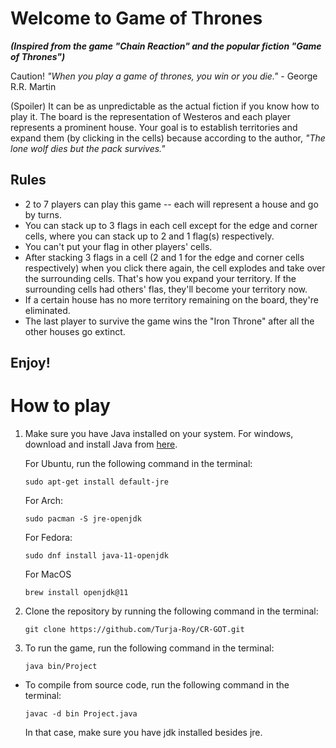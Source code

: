 # Welcome to Game of Thrones
***(Inspired from the game "Chain Reaction" and the popular fiction "Game of Thrones")***

Caution! *"When you play a game of thrones, you win or you die."* - George R.R. Martin 

(Spoiler) It can be as unpredictable as the actual fiction if you know how to play it.
The board is the representation of Westeros and each player represents a prominent house.
Your goal is to establish territories and expand them (by clicking in the cells) because according
to the author, *"The lone wolf dies but the pack survives."*


## Rules
- 2 to 7 players can play this game -- each will represent a house and go by turns.
- You can stack up to 3 flags in each cell except for the edge and corner cells, where you
    can stack up to 2 and 1 flag(s) respectively.
- You can't put your flag in other players' cells.
- After stacking 3 flags in a cell (2 and 1 for the edge and corner cells respectively) when you click
    there again, the cell explodes and take over the surrounding cells.
That's how you expand your territory. If the surrounding cells had others' flas,
    they'll become your territory now.
- If a certain house has no more territory remaining on the board, they're eliminated.
- The last player to survive the game wins the "Iron Throne" after all the other houses go extinct.
  
## Enjoy!

# How to play
 1. Make sure you have Java installed on your system.
    For windows, download and install Java from [here](https://www.oracle.com/java/technologies/javase-jdk11-downloads.html).

    For Ubuntu, run the following command in the terminal:
    ```
    sudo apt-get install default-jre
    ```
    For Arch:
    ```
    sudo pacman -S jre-openjdk
    ```
    For Fedora:
    ```
    sudo dnf install java-11-openjdk
    ```
    For MacOS
    ```
    brew install openjdk@11
    ```

 2. Clone the repository by running the following command in the terminal:
    ```
    git clone https://github.com/Turja-Roy/CR-GOT.git
    ```

 3. To run the game, run the following command in the terminal:
    ```
    java bin/Project
    ```

- To compile from source code, run the following command in the terminal:
    ```
    javac -d bin Project.java
    ```
    In that case, make sure you have jdk installed besides jre.
